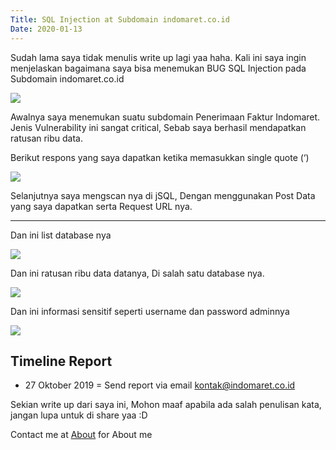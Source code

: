 ```yaml
---
Title: SQL Injection at Subdomain indomaret.co.id
Date: 2020-01-13
---
```


Sudah lama saya tidak menulis write up lagi yaa haha.
Kali ini saya ingin menjelaskan bagaimana saya bisa menemukan BUG SQL Injection pada Subdomain indomaret.co.id

![ ](https://miro.medium.com/max/2400/1*U4ZiGKG8oFwZ7JUMJ7PURA.png)

Awalnya saya menemukan suatu subdomain Penerimaan Faktur Indomaret. Jenis Vulnerability ini sangat critical, Sebab saya berhasil mendapatkan ratusan ribu data.

Berikut respons yang saya dapatkan ketika memasukkan single quote (‘)

![ ](https://miro.medium.com/max/2400/1*nuiJKMlXl7LS_--u_8NysQ.png)

Selanjutnya saya mengscan nya di jSQL, Dengan menggunakan Post Data yang saya dapatkan serta Request URL nya.

___

Dan ini list database nya

![ ](https://miro.medium.com/max/351/1*E0Yf9WAbGx6z69dVzQgPOw.png)

Dan ini ratusan ribu data datanya, Di salah satu database nya.

![ ](https://miro.medium.com/max/350/1*9ElFI6onQgHSTVCBjFlkCA.png)

Dan ini informasi sensitif seperti username dan password adminnya

![ ](https://miro.medium.com/max/2400/1*YhlxQh-oiijaLr5OI0JH0Q.png)

## Timeline Report

* 27 Oktober 2019 = Send report via email kontak@indomaret.co.id

Sekian write up dari saya ini, Mohon maaf apabila ada salah penulisan kata, jangan lupa untuk di share yaa :D

Contact me at [About](/about/) for About me
